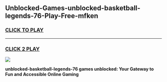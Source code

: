 
## Unblocked-Games-unblocked-basketball-legends-76-Play-Free-mfken
<h3>
<a href="https://premium76.site?title=unblocked-basketball-legends-76&ref=18A">CLICK TO PLAY</a></h3>
<hr>

<h3>
<a href="https://premium76.site?title=unblocked-basketball-legends-76&ref=18A">CLICK 2 PLAY</a>
  
</h3>

<a href="https://premium76.site?title=unblocked-basketball-legends-76&ref=18A"><img src="https://clearcache.store/games.png"></a>


**unblocked-basketball-legends-76 games unblocked: Your Gateway to Fun and Accessible Online Gaming**
